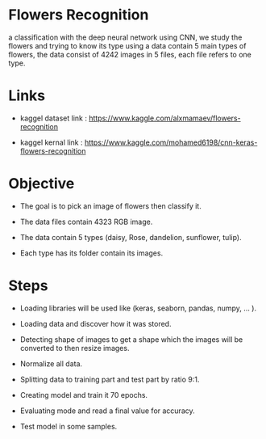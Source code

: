 # Flowers Recognition
a classification with the deep neural network using CNN, we study the flowers and trying to know its type using a data contain 5 main types of flowers, the data consist of 4242 images in 5 files, each file refers to one type.

# Links
- kaggel dataset link : https://www.kaggle.com/alxmamaev/flowers-recognition

- kaggel kernal link : https://www.kaggle.com/mohamed6198/cnn-keras-flowers-recognition


# Objective
- The goal is to pick an image of flowers then classify it.

- The data files contain 4323 RGB image.

- The data contain 5 types (daisy, Rose, dandelion, sunflower, tulip).

- Each type has its folder contain its images. 

# Steps
- Loading libraries will be used like (keras, seaborn,
pandas, numpy, … ).

- Loading data and discover how it was stored.

- Detecting shape of images to get a shape which the images will be converted to then resize images.

- Normalize all data.

- Splitting data to training part and test part by ratio 9:1.

- Creating model and train it 70 epochs.

- Evaluating mode and read a final value for accuracy.

- Test model in some samples.
